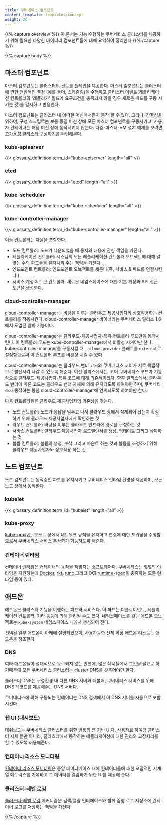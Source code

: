 ```yaml
---
title: 쿠버네티스 컴포넌트
content_template: templates/concept
weight: 20
---
```


{{% capture overview %}}
이 문서는 기능 수행하는 쿠버네티스 클러스터를 제공하기 위해 필요한
다양한 바이너리 컴포넌트들에 대해 요약하여 정리한다
{{% /capture %}}

{{% capture body %}}
## 마스터 컴포넌트

마스터 컴포넌트는 클러스터의 컨트롤 플레인을 제공한다. 마스터 컴포넌트는 클러스터에 관한 전반적인 결정
(예를 들어, 스케줄링)을 수행하고 클러스터 이벤트(레플리케이션 컨트롤러의 '레플리카' 필드가 요구조건을 충족되지 않을 경우 새로운 파드를 구동 시키는 것)를 감지하고 반응한다.

마스터 컴포넌트는 클러스터 내 어떠한 머신에서든지 동작 될 수 있다. 그러나,
간결성을 위하여, 구성 스크립트는 보통 동일 머신 상에 모든 마스터 컴포넌트를 구동시키고,
사용자 컨테이너는 해당 머신 상에 동작시키지 않는다. 다중-마스터-VM 설치 예제를 보려면
[고가용성 클러스터 구성하기](/docs/admin/high-availability/)를 확인해본다.

### kube-apiserver

{{< glossary_definition term_id="kube-apiserver" length="all" >}}

### etcd

{{< glossary_definition term_id="etcd" length="all" >}}

### kube-scheduler

{{< glossary_definition term_id="kube-scheduler" length="all" >}}

### kube-controller-manager

{{< glossary_definition term_id="kube-controller-manager" length="all" >}}

이들 컨트롤러는 다음을 포함한다.

  * 노드 컨트롤러: 노드가 다운되었을 때 통지와 대응에 관한 책임을 가진다.
  * 레플리케이션 컨트롤러: 시스템의 모든 레플리케이션 컨트롤러 오브젝트에 대해 알맞는 수의 파드들을
  유지시켜 주는 책임을 가진다.
  * 엔드포인트 컨트롤러: 엔드포인트 오브젝트를 채운다(즉, 서비스 & 파드를 연결시킨다.)
  * 서비스 계정 & 토큰 컨트롤러: 새로운 네임스페이스에 대한 기본 계정과 API 접근 토큰을 생성한다.

### cloud-controller-manager

[cloud-controller-manager](/docs/tasks/administer-cluster/running-cloud-controller/)는 바탕을 이루는 클라우드 제공사업자와 상호작용하는 컨트롤러를 작동시킨다. cloud-controller-manager 바이너리는 쿠버네티스 릴리스 1.6에서 도입된 알파 기능이다.

cloud-controller-manager는 클라우드-제공사업자-특유 컨트롤러 루프만을 동작시킨다. 이 컨트롤러 루프는 kube-controller-manager에서 비활성 시켜야만 한다. kube-controller-manager를 구동시킬 때 `--cloud-provider` 플래그를 `external`로 설정함으로써 이 컨트롤러 루프를 비활성 시킬 수 있다.

cloud-controller-manager는 클라우드 밴더 코드와 쿠버네티스 코어가 서로 독립적으로 발전시켜 나갈 수 있도록 해준다. 이전 릴리스에서는, 코어 쿠버네티스 코드가 기능상으로 클라우드-제공사업자-특유 코드에 대해 의존적이었다. 향후 릴리스에서, 클라우드 밴더에 따른 코드는 클라우드 밴더 자체에 의해 유지되도록 하여야만 하며, 쿠버네티스가 동작하는 동안 cloud-controller-manager에 연계되도록 하여야만 한다.

다음 컨트롤러들은 클라우드 제공사업자의 의존성을 갖는다.

  * 노드 컨트롤러: 노드가 응답을 멈추고 나서 클라우드 상에서 삭제되어 졌는지 확정하기 위해 클라우드 제공사업자에게 확인하는 것
  * 라우트 컨트롤러: 바탕을 이루는 클라우드 인프라에 경로를 구성하는 것
  * 서비스 컨트롤러: 클라우드 제공사업자 로드밸런서를 생성, 업데이트 그리고 삭제하는 것
  * 볼륨 컨트롤러: 볼륨의 생성, 부착 그리고 마운트 하는 것과 볼륨을 조정하기 위해 클라우드 제공사업자와 상호작용 하는 것

## 노드 컴포넌트

노드 컴포넌트는 동작중인 파드를 유지시키고 쿠버네티스 런타임 환경을 제공하며, 모든 노드 상에서 동작한다.

### kubelet

{{< glossary_definition term_id="kubelet" length="all" >}}

### kube-proxy

[kube-proxy](/docs/admin/kube-proxy/)는 호스트 상에서 네트워크 규칙을 유지하고 연결에 대한 포워딩을 수행함으로서 쿠버네티스 서비스 추상화가 가능하도록 해준다.

### 컨테이너 런타임

컨테이너 런타임은 컨테이너의 동작을 책임지는 소프트웨어다. 쿠버네티스는 몇몇의 런타임을 지원하는데 [Docker](http://www.docker.com), [rkt](https://coreos.com/rkt/), [runc](https://github.com/opencontainers/runc) 그리고 OCI [runtime-spec](https://github.com/opencontainers/runtime-spec)을 충족하는 모든 런타임 등이 있다.

## 애드온

애드온은 클러스터 기능을 이행하는 파드와 서비스다. 이 파드는 디플로이먼트, 레플리케이션 컨트롤러, 기타 등등에 의해 관리될 수도 있다. 네임스페이스를 갖는 애드온 오브젝트는 `kube-system` 네임스페이스 내에서 생성되어 진다.

선택된 일부 애드온이 아래에 설명되었으며, 사용가능한 전체 확장 애드온 리스트는
[애드온](/docs/concepts/cluster-administration/addons/)을 참조한다.

### DNS

여타 애드온들이 절대적으로 요구되지 않는 반면에, 많은 예시들에서 그것을 필요로 하기때문에 모든 쿠버네티스 클러스터는 [cluster DNS](/docs/concepts/services-networking/dns-pod-service/)를 갖추어야만 한다.

클러스터 DNS는 구성환경 내 다른 DNS 서버와 더불어, 쿠버네티스 서비스를 위해 DNS 레코드를 제공해주는 DNS 서버다.

쿠버네티스에 의해 구동되는 컨테이너는 DNS 검색에서 이 DNS 서버를 자동으로 포함시킨다.

### 웹 UI (대시보드)

[대쉬보드](/docs/tasks/access-application-cluster/web-ui-dashboard/)는 쿠버네티스 클러스터를 위한 범용의 웹 기반 UI다. 사용자로 하여금 클러스터 자체 뿐만 아니라, 클러스터에서 동작하는 애플리케이션에 대한 관리와 고장처리를 할 수 있도록 허용해준다.

### 컨테이너 리소스 모니터링

[컨테이너 리소스 모니터링](/docs/tasks/debug-application-cluster/resource-usage-monitoring/)은 중앙 데이터베이스 내에 컨테이너들에 대한 포괄적인 시계열 메트릭스를 기록하고 그 데이터를 열람하기 위한 UI를 제공해 준다.

### 클러스터-레벨 로깅

[클러스터-레벨 로깅](/docs/concepts/cluster-administration/logging/) 메커니즘은 검색/열람 인터페이스와 함께 중앙 로그 저장소에 컨테이너 로그를 저장하는 책임을 가진다.

{{% /capture %}}
